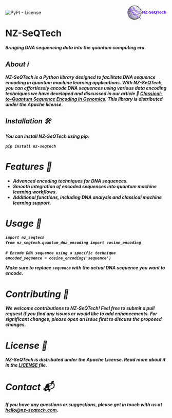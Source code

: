 
<img align="right" src="https://github.com/Innanov/logos/blob/main/logo.png?raw=true" width="25%">

![PyPI - License](https://img.shields.io/pypi/l/nz-seqtech)

# NZ-SeQTech
  <em><strong>Bringing DNA sequencing data into the quantum computing era.<strong><em>

## About ℹ️

NZ-SeQTech is a Python library designed to facilitate DNA sequence encoding in quantum machine learning applications. With NZ-SeQTech, you can effortlessly encode DNA sequences using various data encoding techniques we have developed and discussed in our article 📄 [Classical-to-Quantum Sequence Encoding in Genomics](https://www.researchgate.net/publication/370213316_Classical-to-Quantum_Sequence_Encoding_in_Genomics). This library is distributed under the Apache license.

## Installation 🛠️

You can install NZ-SeQTech using pip:

```shell
pip install nz-seqtech
```

# Features 🌟

- Advanced encoding techniques for DNA sequences.
- Smooth integration of encoded sequences into quantum machine learning workflows.
- Additional functions, including DNA analysis and classical machine learning support.

# Usage 🚀

```
import nz_seqtech
from nz_seqtech.quantum_dna_encoding import cosine_encoding

# Encode DNA sequence using a specific technique
encoded_sequence = cosine_encoding('sequence')
```
Make sure to replace `sequence` with the actual DNA sequence you want to encode.


# Contributing 👥

We welcome contributions to NZ-SeQTech! Feel free to submit a pull request if you find any issues or would like to add enhancements. For significant changes, please open an issue first to discuss the proposed changes.

# License 📜
NZ-SeQTech is distributed under the Apache License. Read more about it in the [LICENSE](https://github.com/quantumformalism/NZ-SeQTech/LICENSE) file.

# Contact 📬
If you have any questions or suggestions, please get in touch with us at <hello@nz-seqtech.com>.
